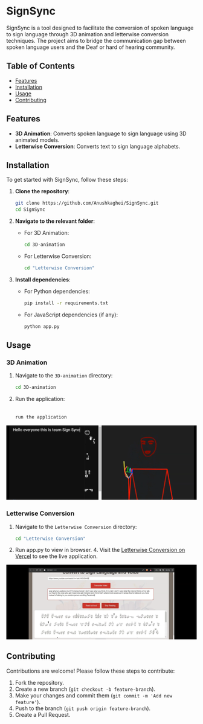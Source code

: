 # SignSync

SignSync is a tool designed to facilitate the conversion of spoken language to sign language through 3D animation and letterwise conversion techniques. The project aims to bridge the communication gap between spoken language users and the Deaf or hard of hearing community.

## Table of Contents

- [Features](#features)
- [Installation](#installation)
- [Usage](#usage)
- [Contributing](#contributing)

## Features

- **3D Animation**: Converts spoken language to sign language using 3D animated models.
- **Letterwise Conversion**: Converts text to sign language alphabets.

## Installation

To get started with SignSync, follow these steps:

1. **Clone the repository**:
    ```bash
    git clone https://github.com/Anushkaghei/SignSync.git
    cd SignSync
    ```

2. **Navigate to the relevant folder**:
    - For 3D Animation:
      ```bash
      cd 3D-animation
      ```
    - For Letterwise Conversion:
      ```bash
      cd "Letterwise Conversion"
      ```

3. **Install dependencies**:
    - For Python dependencies:
      ```bash
      pip install -r requirements.txt
      ```
    - For JavaScript dependencies (if any):
      ```bash
      python app.py
      ```

## Usage

### 3D Animation

1. Navigate to the `3D-animation` directory:
    ```bash
    cd 3D-animation
    ```
2. Run the application:
    ```bash
    
   run the application
    ```


![3D Animation Interface](3d-animation-image.png)

### Letterwise Conversion

1. Navigate to the `Letterwise Conversion` directory:
    ```bash
    cd "Letterwise Conversion"
    ```
2. Run app.py to view in browser. 4.
    Visit the [Letterwise Conversion on Vercel](https://sign-sync.vercel.app/) to see the live application.

![Letterwise Conversion Interface](letterwise-conversion-image.png)

## Contributing

Contributions are welcome! Please follow these steps to contribute:

1. Fork the repository.
2. Create a new branch (`git checkout -b feature-branch`).
3. Make your changes and commit them (`git commit -m 'Add new feature'`).
4. Push to the branch (`git push origin feature-branch`).
5. Create a Pull Request.
